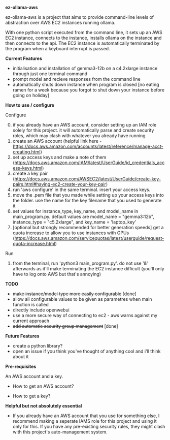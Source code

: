 **ez-ollama-aws**

ez-ollama-aws is a project that aims to provide command-line levels of abstraction over AWS EC2 instances running ollama.

With one python script executed from the command line, it sets up an AWS EC2 instance, connects to the instance, installs ollama on the instance and then connects to the api. The EC2 instance is automatically terminated by the program when a keyboard interrupt is passed. 



**Current Features** 

- initialisation and installation of gemma3-12b on a c4.2xlarge instance through just one terminal command
- prompt model and recieve responses from the command line
- automatically shuts down instance when program is closed [no eating ramen for a week because you forgot to shut down your instance before going on holiday]

**How to use / configure**

Configure 


0) if you already have an AWS account, consider setting up an IAM role solely for this project. it will automatically parse and create security roles, which may clash with whatever you already have running
1) create an AWS account (helpful link here - https://docs.aws.amazon.com/accounts/latest/reference/manage-acct-creating.html)
2) set up access keys and make a note of them (https://docs.aws.amazon.com/IAM/latest/UserGuide/id_credentials_access-keys.html)
3) create a key pair (https://docs.aws.amazon.com/AWSEC2/latest/UserGuide/create-key-pairs.html#having-ec2-create-your-key-pair)
4) run 'aws configure' in the same terminal. insert your access keys.
5) move the .pem file that you made while setting up your access keys into the folder. use the name for the key filename that you used to generate it
6) set values for instance_type, key_name, and model_name in main_program.py. default values are model_name = "gemma3:12b", instance_type = "c5.2xlarge", and key_name = 'laptop_key'
7) [optional but strongly recommended for better generation speeds] get a quota increase to allow you to use instances with GPUs (https://docs.aws.amazon.com/servicequotas/latest/userguide/request-quota-increase.html)

Run

1) from the terminal, run 'python3 main_program.py'. do not use '&' afterwards as it'll make terminating the EC2 instance difficult (you'll only have to log onto AWS but that's annoying)

**TODO**

- ~~make instance/model type more easily configurable~~ [done]
- allow all configurable values to be given as parametres when main function is called
- directly include openwebui
- use a more secure way of connecting to ec2 - aws warns against my current approach
- ~~add automatic security group management~~ [done]

**Future Features**

- create a python library?
- open an issue if you think you've thought of anything cool and i'll think about it

**Pre-requisites**

An AWS account and a key.
- How to get an AWS account?

- How to get a key? 


**Helpful but not absolutely essential**
- If you already have an AWS account that you use for something else, I recommend making a seperate IAMS role for this project and using it only for this. If you have any pre-existing security rules, they might clash with this project's auto-management system. 
